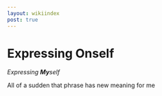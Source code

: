 ```yaml
---
layout: wikiindex
post: true
---
```

# Expressing Onself

*Expressing **My**self*

All of a sudden that phrase has new meaning for me
